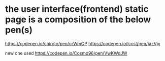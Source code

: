 # the user interface(frontend) static page is a composition of the below pen(s)

<https://codepen.io/chiroto/pen/orWmOP>
<https://codepen.io/lccst/pen/jazVjg>

new one used <https://codepen.io/Cosmo96/pen/VwKWdJW>
